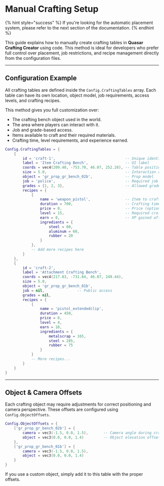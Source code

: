 # Manual Crafting Setup

{% hint style="success" %}
If you're looking for the automatic placement system, please refer to the next section of the documentation.
{% endhint %}

This guide explains how to manually create crafting tables in **Quasar Crafting Creator** using code. This method is ideal for developers who prefer full control over placement, job restrictions, and recipe management directly from the configuration files.

***

## Configuration Example

All crafting tables are defined inside the `Config.CraftingTables` array. Each table can have its own location, object model, job requirements, access levels, and crafting recipes.

This method gives you full customization over:

* The crafting bench object used in the world.
* The area where players can interact with it.
* Job and grade-based access.
* Items available to craft and their required materials.
* Crafting time, level requirements, and experience earned.

```lua
Config.CraftingTables = {
    {
        id = 'craft-1',                                -- Unique identifier (must be different for each table)
        label = 'Item Crafting Bench',                 -- UI label
        coords = vec4(209.40, -753.70, 46.07, 252.28), -- Table position and heading
        size = 5.0,                                    -- Interaction radius
        object = 'gr_prop_gr_bench_02b',               -- Prop model
        job = 'police',                                -- Required job (nil = public)
        grades = {1, 2, 3},                            -- Allowed grades (nil = all grades)
        recipes = {
            {
                name = 'weapon_pistol',                -- Item to craft
                duration = 700,                        -- Crafting time (ms)
                price = 0,                             -- Price (optional)
                level = 15,                            -- Required crafting level
                earn = 0,                              -- XP gained after crafting
                ingredients = {
                    steel = 80,
                    aluminum = 60,
                    rubber = 20
                }
            },
            -- Add more recipes here
        }
    },
    {
        id = 'craft-2',
        label = 'Attachment Crafting Bench',
        coords = vec4(217.83, -731.64, 46.07, 249.44),
        size = 5.0,
        object = 'gr_prop_gr_bench_01b',
        job = nil,               -- Public access
        grades = nil,
        recipes = {
            {
                name = 'pistol_extendedclip',
                duration = 450,
                price = 0,
                level = 4,
                earn = 10,
                ingredients = {
                    metalscrap = 165,
                    steel = 285,
                    rubber = 75
                }
            }
            -- More recipes...
        }
    }
}
```

***

## Object & Camera Offsets

Each crafting object may require adjustments for correct positioning and camera perspective. These offsets are configured using `Config.ObjectOffsets`.

```lua
Config.ObjectOffsets = {
    ['gr_prop_gr_bench_02b'] = {
        camera = vec3(-1.5, 0.0, 1.5),       -- Camera angle during crafting
        object = vec3(0.0, 0.0, 1.4)         -- Object elevation offset
    },
    ['gr_prop_gr_bench_01b'] = {
        camera = vec3(-1.5, 0.0, 1.5),
        object = vec3(0.0, 0.0, 1.4)
    }
}
```

If you use a custom object, simply add it to this table with the proper offsets.
